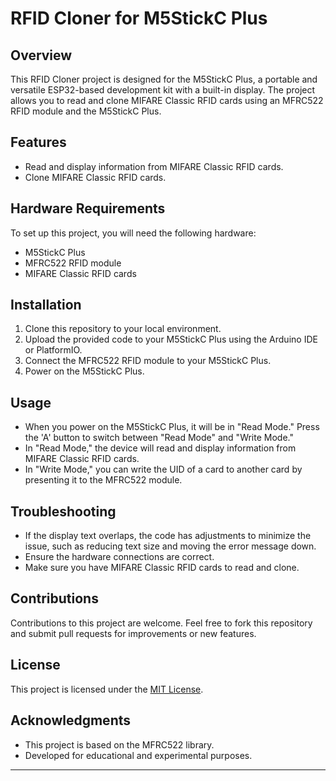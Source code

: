 # RFID Cloner for M5StickC Plus

## Overview

This RFID Cloner project is designed for the M5StickC Plus, a portable and versatile ESP32-based development kit with a built-in display. The project allows you to read and clone MIFARE Classic RFID cards using an MFRC522 RFID module and the M5StickC Plus.

## Features

- Read and display information from MIFARE Classic RFID cards.
- Clone MIFARE Classic RFID cards.

## Hardware Requirements

To set up this project, you will need the following hardware:

- M5StickC Plus
- MFRC522 RFID module
- MIFARE Classic RFID cards

## Installation

1. Clone this repository to your local environment.
2. Upload the provided code to your M5StickC Plus using the Arduino IDE or PlatformIO.
3. Connect the MFRC522 RFID module to your M5StickC Plus.
4. Power on the M5StickC Plus.

## Usage

- When you power on the M5StickC Plus, it will be in "Read Mode." Press the 'A' button to switch between "Read Mode" and "Write Mode."
- In "Read Mode," the device will read and display information from MIFARE Classic RFID cards.
- In "Write Mode," you can write the UID of a card to another card by presenting it to the MFRC522 module.

## Troubleshooting

- If the display text overlaps, the code has adjustments to minimize the issue, such as reducing text size and moving the error message down.
- Ensure the hardware connections are correct.
- Make sure you have MIFARE Classic RFID cards to read and clone.

## Contributions

Contributions to this project are welcome. Feel free to fork this repository and submit pull requests for improvements or new features.

## License

This project is licensed under the [MIT License](LICENSE).

## Acknowledgments

- This project is based on the MFRC522 library.
- Developed for educational and experimental purposes.

---
